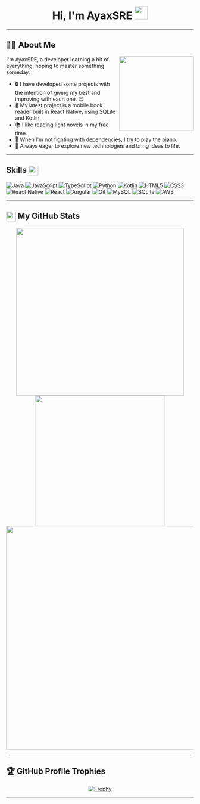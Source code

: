 <h1 align="center"><b>Hi, I'm AyaxSRE</b> <img src="https://media.giphy.com/media/hvRJCLFzcasrR4ia7z/giphy.gif" width="35"></h1>

---

## 🧑‍💻 About Me

<img align="right" src="https://drive.google.com/uc?export=view&id=1ubZByzrwuQSID-z8rmuh9bZZUKhep5h4" width="200"/>

I'm AyaxSRE, a developer learning a bit of everything, hoping to master something someday.

- 🔒 I have developed some projects with the intention of giving my best and improving with each one. 😊
- 📱 My latest project is a mobile book reader built in React Native, using SQLite and Kotlin.
- 📚 I like reading light novels in my free time.
- 🎵 When I'm not fighting with dependencies, I try to play the piano.
- 🚀 Always eager to explore new technologies and bring ideas to life.

---
## Skills <img src="https://media.giphy.com/media/iY8CRBdQXODJSCERIr/giphy.gif" width="26px" valign="middle">&nbsp;

<span>
  <img src="https://img.shields.io/badge/Java-ED8B00?style=for-the-badge&logo=java&logoColor=white" alt="Java">
  <img src="https://img.shields.io/badge/JavaScript-F7DF1E?style=for-the-badge&logo=javascript&logoColor=black" alt="JavaScript">
  <img src="https://img.shields.io/badge/TypeScript-3178C6?style=for-the-badge&logo=typescript&logoColor=white" alt="TypeScript">
  <img src="https://img.shields.io/badge/Python-3776AB?style=for-the-badge&logo=python&logoColor=white" alt="Python">
  <img src="https://img.shields.io/badge/Kotlin-7F52FF?style=for-the-badge&logo=kotlin&logoColor=white" alt="Kotlin">
  <img src="https://img.shields.io/badge/HTML5-E34F26?style=for-the-badge&logo=html5&logoColor=white" alt="HTML5">
  <img src="https://img.shields.io/badge/CSS3-1572B6?style=for-the-badge&logo=css3&logoColor=white" alt="CSS3">
  <img src="https://img.shields.io/badge/React_Native-61DAFB?style=for-the-badge&logo=react&logoColor=black" alt="React Native">
  <img src="https://img.shields.io/badge/React-61DAFB?style=for-the-badge&logo=react&logoColor=black" alt="React">
  <img src="https://img.shields.io/badge/Angular-DD0031?style=for-the-badge&logo=angular&logoColor=white" alt="Angular">
  <img src="https://img.shields.io/badge/Git-F05032?style=for-the-badge&logo=git&logoColor=white" alt="Git">
  <img src="https://img.shields.io/badge/MySQL-4479A1?style=for-the-badge&logo=mysql&logoColor=white" alt="MySQL">
  <img src="https://img.shields.io/badge/SQLite-003B57?style=for-the-badge&logo=sqlite&logoColor=white" alt="SQLite">
  <img src="https://img.shields.io/badge/AWS-232F3E?style=for-the-badge&logo=amazonaws&logoColor=white" alt="AWS">
</span>

---

## <img src="https://img.icons8.com/ios-filled/30/ffffff/github.png" width="26px" valign="middle">&nbsp;My GitHub Stats

<div align="center">

<img src="https://github-readme-stats.vercel.app/api?username=ayaxSRE&show_icons=true&theme=tokyonight&hide=contribs&hide_border=true" width="450"/>
<img src="https://github-readme-stats.vercel.app/api/top-langs/?username=ayaxSRE&layout=compact&theme=tokyonight&hide_border=true" width="350"/>

<br>

<img src="https://streak-stats.demolab.com?user=ayaxSRE&theme=tokyonight&hide_border=true" width="600"/>

</div>

---

## 🏆 GitHub Profile Trophies

<div align="center">

[![Trophy](https://github-profile-trophy.vercel.app/?username=ayaxSRE&theme=tokyonight&no-frame=true&margin-w=10&margin-h=10)](https://github.com/ryo-ma/github-profile-trophy)

</div>

---
